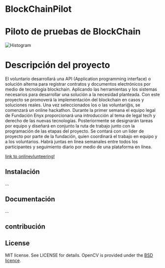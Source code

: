 # BlockChainPilot #
Piloto de pruebas de BlockChain
========================
![Histogram](https://www.onlinevolunteering.org/sites/default/files/unv-logo-es_0.png)


# Descripción del proyecto #

El voluntario desarrollará una API (Application programming interface) o solución alterna para registrar contratos y documentos electrónicos por medio de tecnología blockchain. Aplicando las herramientas y los sistemas necesarios para desarrollar una solución a la necesidad planteada. Con este proyecto se promoverá la implementación del blockchain en casos y soluciones reales. Una vez seleccionados los o las voluntari@s, se comenzará un online hackathon. Durante la primer semana el equipo legal de Fundación Enyx proporcionará una introducción al tema de legal tech y derecho de las nuevas tecnologías. Posteriormente se designarán tareas por equipo y diseñará en conjunto la ruta de trabajo junto con la programación de las etapas del proyecto. Se contará con un lider de proyecto por parte de la fundación, quien coordinará el trabajo en equipo y a los voluntarios. Habrá juntas en línea semanales entre todos los participantes y seguimiento diario por medio de una plataforma en línea. 



[link to onlinevlunteering!](https://www.onlinevolunteering.org/es/fundaci%C3%B3n-enyx-ac/apoyar-en-el-desarrollo-de-una-api-para-registrar-documentos-electr%C3%B3nicos-en)
## Instalación ##
...

## Documentación ##
...



## contribución ##

## License ##
MIT license. See LICENSE for details. OpenCV is provided under the [BSD licence](http://opencv.org/license.html).
